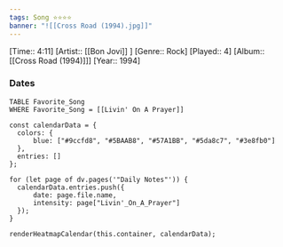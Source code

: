 ```yaml
---
tags: Song ⭐⭐⭐⭐ 
banner: "![[Cross Road (1994).jpg]]"
---
```

[Time:: 4:11]
[Artist:: [[Bon Jovi]] ]
[Genre:: Rock]
[Played:: 4]
[Album:: [[Cross Road (1994)]]]
[Year:: 1994]
### Dates
````dataview
TABLE Favorite_Song
WHERE Favorite_Song = [[Livin' On A Prayer]]
````
  ```dataviewjs
const calendarData = { 
	colors: { 
		blue: ["#9ccfd8", "#5BAAB8", "#57A1BB", "#5da8c7", "#3e8fb0"] 
	}, 
	entries: [] 
}; 

for (let page of dv.pages('"Daily Notes"')) { 
	calendarData.entries.push({ 
		date: page.file.name, 
		intensity: page["Livin'_On_A_Prayer"]
	}); 
} 

renderHeatmapCalendar(this.container, calendarData);
```
